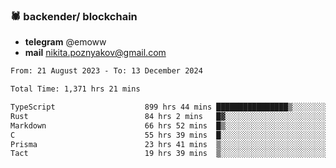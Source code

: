 ### 🕷 backender/ blockchain
- **telegram** @emoww
- **mail** nikita.poznyakov@gmail.com

<!--START_SECTION:waka-->

```txt
From: 21 August 2023 - To: 13 December 2024

Total Time: 1,371 hrs 21 mins

TypeScript                    899 hrs 44 mins ████████████████▒░░░░░░░░   65.36 %
Rust                          84 hrs 2 mins   █▓░░░░░░░░░░░░░░░░░░░░░░░   06.11 %
Markdown                      66 hrs 52 mins  █▒░░░░░░░░░░░░░░░░░░░░░░░   04.86 %
C                             55 hrs 39 mins  █░░░░░░░░░░░░░░░░░░░░░░░░   04.04 %
Prisma                        23 hrs 41 mins  ▒░░░░░░░░░░░░░░░░░░░░░░░░   01.72 %
Tact                          19 hrs 39 mins  ▒░░░░░░░░░░░░░░░░░░░░░░░░   01.43 %
```

<!--END_SECTION:waka-->




